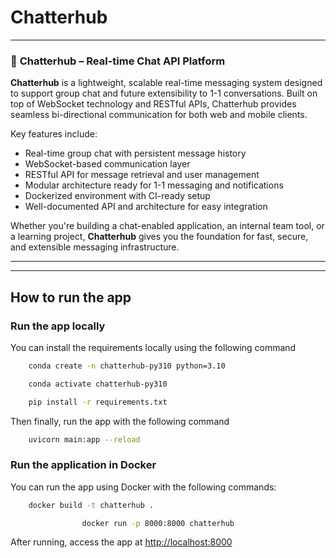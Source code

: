 # Chatterhub

---

### 🔷 **Chatterhub – Real-time Chat API Platform**

**Chatterhub** is a lightweight, scalable real-time messaging system designed to support group chat and future extensibility to 1-1 conversations. Built on top of WebSocket technology and RESTful APIs, Chatterhub provides seamless bi-directional communication for both web and mobile clients.

Key features include:

- Real-time group chat with persistent message history
- WebSocket-based communication layer
- RESTful API for message retrieval and user management
- Modular architecture ready for 1-1 messaging and notifications
- Dockerized environment with CI-ready setup
- Well-documented API and architecture for easy integration

Whether you're building a chat-enabled application, an internal team tool, or a learning project, **Chatterhub** gives you the foundation for fast, secure, and extensible messaging infrastructure.

---

---

## How to run the app

### Run the app locally

You can install the requirements locally using the following command

```bash
    conda create -n chatterhub-py310 python=3.10

    conda activate chatterhub-py310

    pip install -r requirements.txt
```

Then finally, run the app with the following command

```bash
    uvicorn main:app --reload
```

### Run the application in Docker

You can run the app using Docker with the following commands:

```bash
    docker build -t chatterhub .
```

```bash
                docker run -p 8000:8000 chatterhub
```

After running, access the app at [http://localhost:8000](http://localhost:8000)
